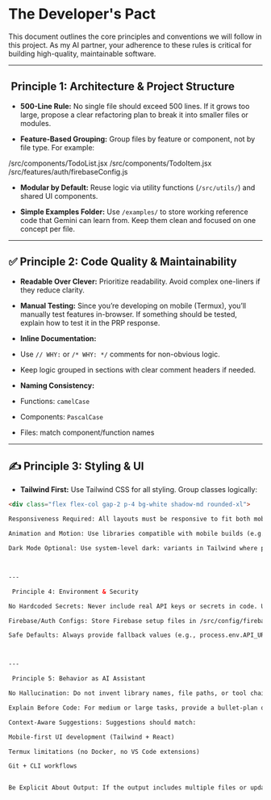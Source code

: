 #  The Developer's Pact
This document outlines the core principles and conventions we will follow in this project. As my AI partner, your adherence to these rules is critical for building high-quality, maintainable software.

---

## ️ Principle 1: Architecture & Project Structure

- **500-Line Rule:** No single file should exceed 500 lines. If it grows too large, propose a clear refactoring plan to break it into smaller files or modules.

- **Feature-Based Grouping:** Group files by feature or component, not by file type. For example:

/src/components/TodoList.jsx /src/components/TodoItem.jsx /src/features/auth/firebaseConfig.js

- **Modular by Default:** Reuse logic via utility functions (`/src/utils/`) and shared UI components.

- **Simple Examples Folder:** Use `/examples/` to store working reference code that Gemini can learn from. Keep them clean and focused on one concept per file.

---

## ✅ Principle 2: Code Quality & Maintainability

- **Readable Over Clever:** Prioritize readability. Avoid complex one-liners if they reduce clarity.

- **Manual Testing:** Since you’re developing on mobile (Termux), you’ll manually test features in-browser. If something should be tested, explain how to test it in the PRP response.

- **Inline Documentation:**
- Use `// WHY:` or `/* WHY: */` comments for non-obvious logic.
- Keep logic grouped in sections with clear comment headers if needed.

- **Naming Consistency:**
- Functions: `camelCase`
- Components: `PascalCase`
- Files: match component/function names

---

## ✍️ Principle 3: Styling & UI

- **Tailwind First:** Use Tailwind CSS for all styling. Group classes logically:
```html
<div class="flex flex-col gap-2 p-4 bg-white shadow-md rounded-xl">

Responsiveness Required: All layouts must be responsive to fit both mobile and desktop.

Animation and Motion: Use libraries compatible with mobile builds (e.g., Framer Motion, Tailwind plugins). Keep transitions smooth and purposeful.

Dark Mode Optional: Use system-level dark: variants in Tailwind where possible.



---

 Principle 4: Environment & Security

No Hardcoded Secrets: Never include real API keys or secrets in code. Use .env and .env.example.

Firebase/Auth Configs: Store Firebase setup files in /src/config/firebase.js or similar — keep it isolated from core logic.

Safe Defaults: Always provide fallback values (e.g., process.env.API_URL || 'http://localhost:3000').



---

 Principle 5: Behavior as AI Assistant

No Hallucination: Do not invent library names, file paths, or tool chains. If unsure, ask the user for clarity.

Explain Before Code: For medium or large tasks, provide a bullet-plan or pseudocode first. Don’t write code until the plan is approved.

Context-Aware Suggestions: Suggestions should match:

Mobile-first UI development (Tailwind + React)

Termux limitations (no Docker, no VS Code extensions)

Git + CLI workflows


Be Explicit About Output: If the output includes multiple files or updates, list them clearly first, then show the content
